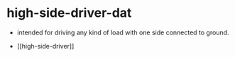 
# high-side-driver-dat

- intended for driving any kind of load with one side connected to ground.


- [[high-side-driver]]